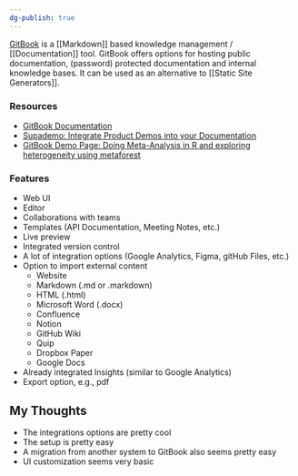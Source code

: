 ```yaml
---
dg-publish: true
---
```

[GitBook](https://www.gitbook.com/) is a [[Markdown]] based knowledge management / [[Documentation]] tool.
GitBook offers options for hosting public documentation, (password) protected documentation and internal knowledge bases. 
It can be used as an alternative to [[Static Site Generators]].

### Resources

- [GitBook Documentation](https://docs.gitbook.com/)
- [Supademo: Integrate Product Demos into your Documentation](https://www.gitbook.com/integrations/supademo) 
- [GitBook Demo Page: Doing Meta-Analysis in R and exploring heterogeneity using metaforest](https://cjvanlissa.github.io/Doing-Meta-Analysis-in-R/)

### Features

- Web UI
- Editor
- Collaborations with teams
- Templates (API Documentation, Meeting Notes, etc.)
- Live preview
- Integrated version control
- A lot of integration options (Google Analytics, Figma, gitHub Files, etc.)
- Option to import external content
	- Website
	- Markdown (.md or .markdown)
	- HTML (.html)
	- Microsoft Word (.docx)
	- Confluence
	- Notion
	- GitHub Wiki
	- Quip
	- Dropbox Paper
	- Google Docs
- Already integrated Insights (similar to Google Analytics)
- Export option, e.g., pdf

## My Thoughts

- The integrations options are pretty cool
- The setup is pretty easy
- A migration from another system to GitBook also seems pretty easy
- UI customization seems very basic